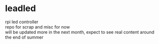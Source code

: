 # leadled
rpi led controller  
repo for scrap and misc for now  
will be updated more in the next month, expect to see real content around the end of summer
